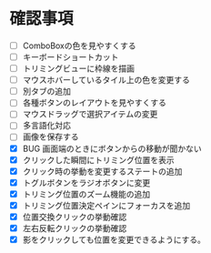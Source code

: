 # 確認事項
- [ ] ComboBoxの色を見やすくする
- [ ] キーボードショートカット
- [ ] トリミングビューに枠線を描画
- [ ] マウスホバーしているタイル上の色を変更する
- [ ] 別タブの追加
- [ ] 各種ボタンのレイアウトを見やすくする
- [ ] マウスドラッグで選択アイテムの変更
- [ ] 多言語化対応
- [ ] 画像を保存する
- [x] BUG 画面端のときにボタンからの移動が聞かない
- [x] クリックした瞬間にトリミング位置を表示
- [x] クリック時の挙動を変更するステートの追加
- [x] トグルボタンをラジオボタンに変更
- [x] トリミング位置のズーム機能の追加
- [x] トリミング位置決定ペインにフォーカスを追加
- [x] 位置交換クリックの挙動確認
- [x] 左右反転クリックの挙動確認
- [x] 影をクリックしても位置を変更できるようにする。